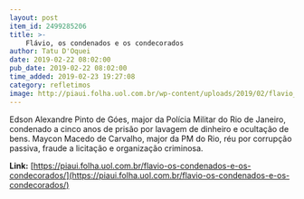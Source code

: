 ```yaml
---
layout: post
item_id: 2499285206
title: >-
    Flávio, os condenados e os condecorados
author: Tatu D'Oquei
date: 2019-02-22 08:02:00
pub_date: 2019-02-22 08:02:00
time_added: 2019-02-23 19:27:08
category: refletimos
image: http://piaui.folha.uol.com.br/wp-content/uploads/2019/02/flavio_redes_20022019.jpg
---
```


Edson Alexandre Pinto de Góes, major da Polícia Militar do Rio de Janeiro, condenado a cinco anos de prisão por lavagem de dinheiro e ocultação de bens. Maycon Macedo de Carvalho, major da PM do Rio, réu por corrupção passiva, fraude a licitação e organização criminosa.

**Link:** [https://piaui.folha.uol.com.br/flavio-os-condenados-e-os-condecorados/](https://piaui.folha.uol.com.br/flavio-os-condenados-e-os-condecorados/)


